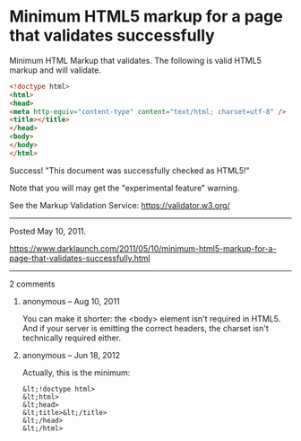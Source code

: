 # Minimum HTML5 markup for a page that validates successfully

Minimum HTML Markup that validates. The following is valid HTML5 markup and will validate.

```html
<!doctype html>
<html>
<head>
<meta http-equiv="content-type" content="text/html; charset=utf-8" />
<title></title>
</head>
<body>
</body>
</html>
```

Success! "This document was successfully checked as HTML5!"

Note that you will may get the "experimental feature" warning.

See the Markup Validation Service:
https://validator.w3.org/

---

Posted May 10, 2011.

https://www.darklaunch.com/2011/05/10/minimum-html5-markup-for-a-page-that-validates-successfully.html

---

2 comments

<ol><li><div>

anonymous &ndash; Aug 10, 2011<div>

You can make it shorter: the &lt;body> element isn't required in HTML5. And if your server is emitting the correct headers, the charset isn't technically required either.

</div></div></li><li><div>

anonymous &ndash; Jun 18, 2012<div>

Actually, this is the minimum:

```
&lt;!doctype html>
&lt;html>
&lt;head>
&lt;title>&lt;/title>
&lt;/head>
&lt;/html>
```

</div></div></li></ol>